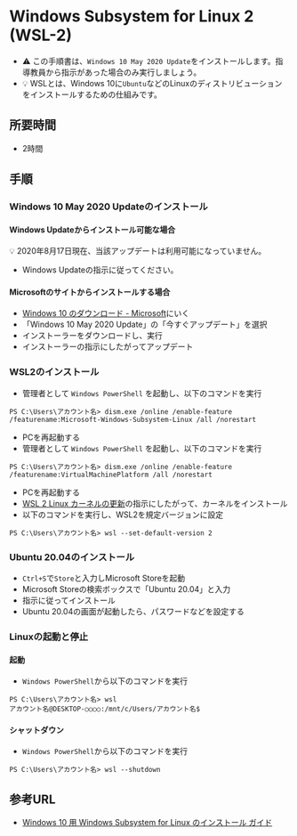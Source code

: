 # Windows Subsystem for Linux 2 (WSL-2)

- :warning: この手順書は、`Windows 10 May 2020 Update`をインストールします。指導教員から指示があった場合のみ実行しましょう。
- :bulb: WSLとは、Windows 10に`Ubuntu`などのLinuxのディストリビューションをインストールするための仕組みです。

## 所要時間

- 2時間

## 手順

### Windows 10 May 2020 Updateのインストール

#### Windows Updateからインストール可能な場合

:bulb: 2020年8月17日現在、当該アップデートは利用可能になっていません。

- Windows Updateの指示に従ってください。

#### Microsoftのサイトからインストールする場合

- [Windows 10 のダウンロード - Microsoft](https://www.microsoft.com/ja-jp/software-download/windows10)にいく
- 「Windows 10 May 2020 Update」の「今すぐアップデート」を選択
- インストーラーをダウンロードし、実行
- インストーラーの指示にしたがってアップデート

### WSL2のインストール

- 管理者として `Windows PowerShell` を起動し、以下のコマンドを実行

```
PS C:\Users\アカウント名> dism.exe /online /enable-feature /featurename:Microsoft-Windows-Subsystem-Linux /all /norestart
```

- PCを再起動する
- 管理者として `Windows PowerShell` を起動し、以下のコマンドを実行

```
PS C:\Users\アカウント名> dism.exe /online /enable-feature /featurename:VirtualMachinePlatform /all /norestart
```

- PCを再起動する
- [WSL 2 Linux カーネルの更新](https://docs.microsoft.com/ja-jp/windows/wsl/wsl2-kernel)の指示にしたがって、カーネルをインストール
- 以下のコマンドを実行し、WSL2を規定バージョンに設定

```
PS C:\Users\アカウント名> wsl --set-default-version 2
```

### Ubuntu 20.04のインストール

- `Ctrl+S`で`Store`と入力しMicrosoft Storeを起動
- Microsoft Storeの検索ボックスで「Ubuntu 20.04」と入力
- 指示に従ってインストール
- Ubuntu 20.04の画面が起動したら、パスワードなどを設定する

### Linuxの起動と停止

#### 起動

- `Windows PowerShell`から以下のコマンドを実行

```
PS C:\Users\アカウント名> wsl
アカウント名@DESKTOP-○○○○:/mnt/c/Users/アカウント名$
```

#### シャットダウン

- `Windows PowerShell`から以下のコマンドを実行

```
PS C:\Users\アカウント名> wsl --shutdown
```

## 参考URL

- [Windows 10 用 Windows Subsystem for Linux のインストール ガイド](https://docs.microsoft.com/ja-jp/windows/wsl/install-win10)
